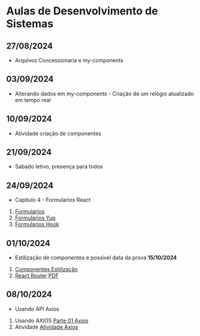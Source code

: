 # Aulas de Desenvolvimento de Sistemas 

## 27/08/2024
- Arquivos Concessionaria e my-components

## 03/09/2024
- Alterando dados em my-components - Criação de um relógio atualizado em tempo real 

## 10/09/2024
- Atividade criação de componentes

## 21/09/2024
- Sabado letivo, presença para todos 

## 24/09/2024
- Capitulo 4 - Formularios React 
1. [Formularios](./formularios/)
2. [Formularios Yup](./form-yup)
3. [Formularios Hook](./form-hook)


## 01/10/2024
- Estilização de componentes e possivel data da prova **15/10/2024**
1. [Componentes Estilização](./componentes-react/)
2. [React Router](./router-react/)  [PDF](./__Atividades/Capítulo%208_%20Introdução%20ao%20React%20Router_%20Navegação%20entre%20páginas%20e%20configuração%20de%20rotas.pdf)

## 08/10/2024
- Usando API Axios
1. Usando AXIOS [Parte 01 Axios](./axios/) 
2. Atividade [Atividade Axios](./atividadeApiHook/)
